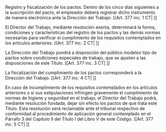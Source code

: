 Registro y fiscalización de los pactos. Dentro de los cinco días siguientes a la suscripción del pacto, el empleador deberá registrar dicho instrumento de manera electrónica ante la Dirección del Trabajo. [[Art. 377 inc. 1 CT| ]]

El Director del Trabajo, mediante resolución exenta, determinará la forma, condiciones y características del registro de los pactos y las demás normas necesarias para verificar el cumplimiento de los requisitos contemplados en los artículos anteriores. [[Art. 377 inc. 2 CT| ]]

La Dirección del Trabajo pondrá a disposición del público modelos tipo de pactos sobre condiciones especiales de trabajo, que se ajusten a las disposiciones de este Título. [[Art. 377 inc. 3 CT| ]]

La fiscalización del cumplimiento de los pactos corresponderá a la Dirección del Trabajo. [[Art. 377 inc. 4 CT| ]]

En caso de incumplimiento de los requisitos contemplados en los artículos anteriores o si sus estipulaciones infringen gravemente el cumplimiento de normas de higiene y seguridad en el trabajo, el Director del Trabajo podrá, mediante resolución fundada, dejar sin efecto los pactos de que trata este Título. Esta resolución será reclamable ante el tribunal respectivo de conformidad al procedimiento de aplicación general contemplado en el Párrafo 3 del Capítulo II del Título I del Libro V de este Código. [[Art. 377 inc. 5 CT| ]]